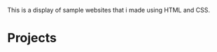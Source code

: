 This is a display of sample websites that i made using HTML and CSS.

<h1>Projects</h1>

[Spase station site]:file:///C:/Users/denni/Documents/GitHub/html%20and%20css%20project/project/index.html
[Movie theter site]: file:///C:/Users/denni/Documents/GitHub/html%20and%20css%20project/bootstrap4_project/academy_cinemas.html
[Crypto website]: file:///C:/Users/denni/Desktop/One-Page%20Website/crypyo-one-page%20website.html
